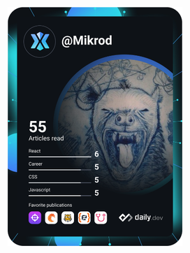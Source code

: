 <a href="https://app.daily.dev/DailyDevTips" align="center" style="display: block"><img src="https://github.com/Mikrodz/Mikrodz/blob/main/devcard.svg" width="400" alt="Miguel Rodriguez's Dev Card"/></a>

<!--
**Mikrodz/Mikrodz** is a ✨ _special_ ✨ repository because its `README.md` (this file) appears on your GitHub profile.

Here are some ideas to get you started:

- 🔭 I’m currently working on ...
- 🌱 I’m currently learning ...
- 👯 I’m looking to collaborate on ...
- 🤔 I’m looking for help with ...
- 💬 Ask me about ...
- 📫 How to reach me: ...
- 😄 Pronouns: ...
- ⚡ Fun fact: ...
-->
